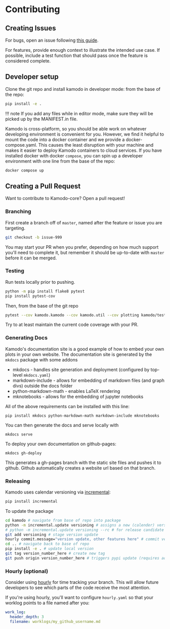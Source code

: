 # Contributing

## Creating Issues

For bugs, open an issue following [this guide](https://github.com/EnsembleGovServices/kamodo-core/blob/joss/.github/ISSUE_TEMPLATE/bug_report.md).

For features, provide enough context to illustrate the intended use case. If possible, include a test function that should pass once the feature is considered complete.


## Developer setup

Clone the git repo and install kamodo in developer mode: from the base of the repo:

```sh
pip install -e .
```

!!! note
    If you add any files while in editor mode, make sure they will be picked up by the MANIFEST.in file.

Kamodo is cross-platform, so you should be able work on whatever developing environment is convenient for you.
However, we find it helpful to mount the code into a docker container and we provide a docker-compose.yaml. This causes the least disruption with your machine and makes it easier to deploy Kamodo containers to cloud services.
If you have installed docker with docker `compose`, you can spin up a developer environment with one line from the base of the repo:

```sh
docker compose up
```


## Creating a Pull Request

Want to contribute to Kamodo-core? Open a pull request!

### Branching

First create a branch off of `master`, named after the feature or issue you are targeting.

```sh
git checkout -b issue-999
```

You may start your PR when you prefer, depending on how much support you'll need to complete it, but remember it should be up-to-date with `master` before it can be merged.


### Testing

Run tests locally prior to pushing.

```sh
python -m pip install flake8 pytest
pip install pytest-cov
```

Then, from the base of the git repo

```sh
pytest --cov kamodo.kamodo --cov kamodo.util --cov plotting kamodo/test_plotting.py kamodo/test_kamodo.py kamodo/test_utils.py
```

Try to at least maintain the current code coverage with your PR.

### Generating Docs

Kamodo's documentation site is a good example of how to embed your own plots in your own website.
The documentation site is generated by the `mkdocs` package with some addons

* mkdocs - handles site generation and deployment (configured by top-level `mkdocs.yaml`)
* markdown-include - allows for embedding of markdown files (and graph divs) outside the docs folder
* python-markdown-math - enables LaTeX rendering
* mknotebooks - allows for the embedding of jupyter notebooks

All of the above requirements can be installed with this line:

```console
pip install mkdocs python-markdown-math markdown-include mknotebooks
```

You can then generate the docs and serve locally with

`mkdocs serve`

To deploy your own documentation on github-pages:

`mkdocs gh-deploy`

This generates a gh-pages branch with the static site files and pushes it to github. Github automatically creates a website url based on that branch.


### Releasing

Kamodo uses calendar versioning via [incremental](https://pypi.org/project/incremental/):

```sh
pip install incremental
```

To update the package

```sh
cd kamodo # navigate from base of repo into package
python -m incremental.update versioning # assigns a new (calender) version number within module 
# python -m incremental.update versioning --rc # for release candidate
git add versioning # stage version update
hourly commit.message="version update, other features here" # commit version update (optional)
cd .. # navigate back to base of repo
pip install -e . # update local version
git tag version_number_here # create new tag
git push origin version_number_here # triggers pypi update (requires adequate github permissions)
```


### Hourly (optional)

Consider using [hourly](https://github.com/asherp/hourly) for time tracking your branch. This will allow future developers to see which parts of the code receive the most attention. 

If you're using hourly, you'll want to configure `hourly.yaml` so that your worklog points to a file named after you:

```yaml
work_log:
  header_depth: 3
  filename: worklogs/my_github_username.md
```




